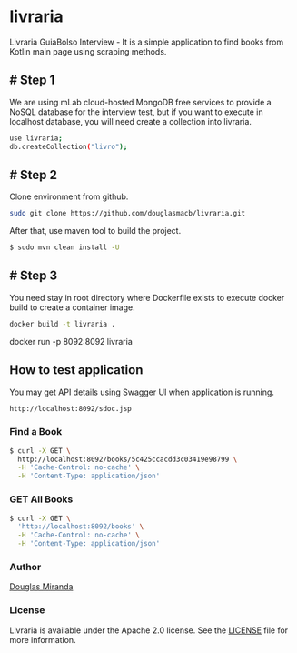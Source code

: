 # livraria
Livraria GuiaBolso Interview - It is a simple application to find books from Kotlin main page using scraping methods.

## # Step 1

We are using mLab cloud-hosted MongoDB free services to provide a NoSQL database for the interview test, but if you want to execute in localhost database, you will need create a collection into livraria.

```bash
use livraria;
db.createCollection("livro");
```

## # Step 2

Clone environment from github.

```bash
sudo git clone https://github.com/douglasmacb/livraria.git
```

After that, use maven tool to build the project.

```bash
$ sudo mvn clean install -U
```

## # Step 3

You need stay in root directory where Dockerfile exists to execute docker build to create a container image.

```bash
docker build -t livraria .

```
docker run -p 8092:8092 livraria

## How to test application

You may get API details using Swagger UI when application is running.
```bash
http://localhost:8092/sdoc.jsp
```

### Find a Book
```bash
$ curl -X GET \
  http://localhost:8092/books/5c425ccacdd3c03419e98799 \
  -H 'Cache-Control: no-cache' \
  -H 'Content-Type: application/json' 
```

### GET All Books
```bash
$ curl -X GET \
  'http://localhost:8092/books' \
  -H 'Cache-Control: no-cache' \
  -H 'Content-Type: application/json' 
  ```
  
### Author
[Douglas Miranda](https://github.com/douglasmacb)

### License
Livraria is available under the Apache 2.0 license. See the [LICENSE](./LICENSE) file for more information.

